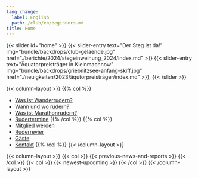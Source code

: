 ```yaml
---
lang_change:
  label: English
  path: /club/en/beginners.md
title: Home
---
```


{{< slider id="home" >}}
    {{< slider-entry
        text="Der Steg ist da!"
        img="bundle/backdrops/club-gelaende.jpg"
        href="./berichte/2024/stegeinweihung_2024/index.md" >}} 
    {{< slider-entry
        text="Äquatorpreisträger in Kleinmachnow"
        img="bundle/backdrops/griebnitzsee-anfang-skiff.jpg"
        href="./neuigkeiten/2023/äqutorpreisträger/index.md" >}},
{{< /slider >}}

{{< column-layout >}}
{{% col %}}
- [Was ist Wanderrudern?](/club/anfaenger/was-ist-wanderrudern)
- [Wann und wo rudern?](/club/anfaenger/wann-und-wo-rudern)
- [Was ist Marathonrudern?](/club/marathon)
- [Rudertermine](/club/wochentermine)
{{% /col %}}
{{% col %}}
- [Mitglied werden](/club/anfaenger/mitgliedschaft)
- [Ruderrevier](/club/anfaenger/ruderrevier)
- [Gäste](/club/gaeste)
- [Kontakt](/club/vorstand)
{{% /col %}}
{{< /column-layout >}}

{{< column-layout >}}
    {{< col >}}
        {{< previous-news-and-reports >}}
    {{< /col >}}
    {{< col >}}
        {{< newest-upcoming >}}
    {{< /col >}}
{{< /column-layout >}}

